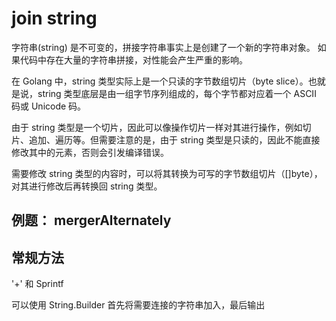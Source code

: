 # join string 

字符串(string) 是不可变的，拼接字符串事实上是创建了一个新的字符串对象。
如果代码中存在大量的字符串拼接，对性能会产生严重的影响。

在 Golang 中，string 类型实际上是一个只读的字节数组切片（byte slice）。也就是说，string 类型底层是由一组字节序列组成的，每个字节都对应着一个 ASCII 码或 Unicode 码。

由于 string 类型是一个切片，因此可以像操作切片一样对其进行操作，例如切片、追加、遍历等。但需要注意的是，由于 string 类型是只读的，因此不能直接修改其中的元素，否则会引发编译错误。

需要修改 string 类型的内容时，可以将其转换为可写的字节数组切片（[]byte），对其进行修改后再转换回 string 类型。

## 例题： mergerAlternately

## 常规方法
'+' 和 Sprintf 

可以使用 String.Builder 首先将需要连接的字符串加入，最后输出

